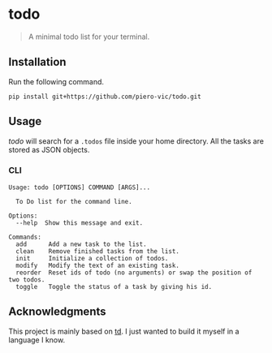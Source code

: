 # todo
> A minimal todo list for your terminal.

## Installation

Run the following command.

```
pip install git+https://github.com/piero-vic/todo.git
```

## Usage

*todo* will search for a `.todos` file inside your home directory. All the tasks are stored as JSON objects.

### CLI

```
Usage: todo [OPTIONS] COMMAND [ARGS]...

  To Do list for the command line.

Options:
  --help  Show this message and exit.

Commands:
  add      Add a new task to the list.
  clean    Remove finished tasks from the list.
  init     Initialize a collection of todos.
  modify   Modify the text of an existing task.
  reorder  Reset ids of todo (no arguments) or swap the position of two todos.
  toggle   Toggle the status of a task by giving his id.
```

## Acknowledgments
This project is mainly based on [td](https://github.com/Swatto/td). I just wanted to build it myself in a language I know.
